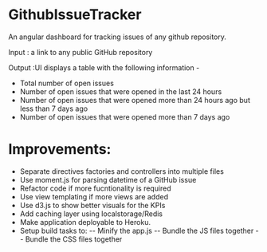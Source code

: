 # GithubIssueTracker

An angular dashboard for tracking issues of any github repository.

Input : a link to any public GitHub repository

Output :UI displays a table with the following information -
- Total number of open issues
- Number of open issues that were opened in the last 24 hours
- Number of open issues that were opened more than 24 hours ago but less than 7 days ago
- Number of open issues that were opened more than 7 days ago 

# Improvements:
- Separate directives factories and controllers into multiple files
- Use moment.js for parsing datetime of a GitHub issue
- Refactor code if more fucntionality is required
- Use view templating if more views are added
- Use d3.js to show better visuals for the KPIs
- Add caching layer using localstorage/Redis
- Make application deployable to Heroku.
- Setup build tasks to:
-- Minify the app.js
-- Bundle the JS files together
-- Bundle the CSS files together
